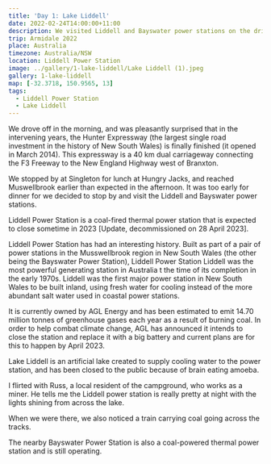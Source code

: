 ```yaml
---
title: 'Day 1: Lake Liddell'
date: 2022-02-24T14:00:00+11:00
description: We visited Liddell and Bayswater power stations on the drive up to Armidale.
trip: Armidale 2022
place: Australia
timezone: Australia/NSW
location: Liddell Power Station
image: ../gallery/1-lake-liddell/Lake Liddell (1).jpeg
gallery: 1-lake-liddell
map: [-32.3718, 150.9565, 13]
tags:
  - Liddell Power Station
  - Lake Liddell
---
```


We drove off in the morning, and was pleasantly surprised that in the intervening years, the Hunter Expressway (the largest single road investment in the history of New South Wales) is finally finished (it opened in March 2014). This expressway is a 40 km dual carriageway connecting the F3 Freeway to the New England Highway west of Branxton.

We stopped by at Singleton for lunch at Hungry Jacks, and reached Muswellbrook earlier than expected in the afternoon. It was too early for dinner for we decided to stop by and visit the Liddell and Bayswater power stations.

Liddell Power Station is a coal-fired thermal power station that is expected to close sometime in 2023 [Update, decommissioned on 28 April 2023].

Liddell Power Station has had an interesting history. Built as part of a pair of power stations in the Musswellbrook region in New South Wales (the other being the Bayswater Power Station), Liddell Power Station Liddell was the most powerful generating station in Australia t the time of its completion in the early 1970s. Liddell was the first major power station in New South Wales to be built inland, using fresh water for cooling instead of the more abundant salt water used in coastal power stations.

It is currently owned by AGL Energy and has been estimated to emit 14.70 million tonnes of greenhouse gases each year as a result of burning coal. In order to help combat climate change, AGL has announced it intends to close the station and replace it with a big battery and current plans are for this to happen by April 2023.

Lake Liddell is an artificial lake created to supply cooling water to the power station, and has been closed to the public because of brain eating amoeba.

I flirted with Russ, a local resident of the campground, who works as a miner. He tells me the Liddell power station is really pretty at night with the lights shining from across the lake.

When we were there, we also noticed a train carrying coal going across the tracks.

The nearby Bayswater Power Station is also a coal-powered thermal power station and is still operating.
